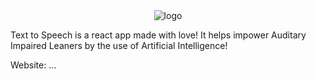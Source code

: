 <div align="center">
  <img src="https://user-images.githubusercontent.com/74130881/127653219-4077d4bf-4fb2-4277-8b00-af333791fc2e.png" alt="logo"/>
</div>

Text to Speech is a react app made with love! It helps impower Auditary Impaired Leaners by the use of Artificial Intelligence! 

Website: ...

